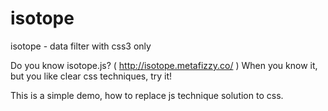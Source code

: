isotope
=======

isotope - data filter with css3 only

Do you know isotope.js? ( http://isotope.metafizzy.co/ )
When you know it, but you like clear css techniques, try it!

This is a simple demo, how to replace js technique solution to css.
